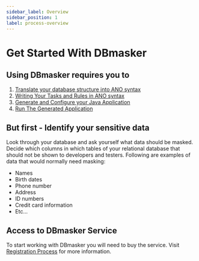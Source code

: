 ```yaml
---
sidebar_label: Overview
sidebar_position: 1
label: process-overview
---
```


# Get Started With DBmasker

## Using DBmasker requires you to

1. [Translate your database structure into ANO syntax](./step1-sql-to-ano.md)
2. [Writing Your Tasks and Rules in ANO syntax](./step2-writing-ano.mdx)
3. [Generate and Configure your Java Application](./step3-application-generation-and-config.md)
4. [Run The Generated Application](./step4-run-app.md)


## But first - Identify your sensitive data

Look through your database and ask yourself what data should be masked. Decide which columns in which tables of your relational database that should not be shown to developers and testers. Following are examples of data that would normally need masking:

- Names
- Birth dates
- Phone number
- Address
- ID numbers
- Credit card information
- Etc...

## Access to DBmasker Service

To start working with DBmasker you will need to buy the service. Visit [Registration Process](./registration.md) for more information.
